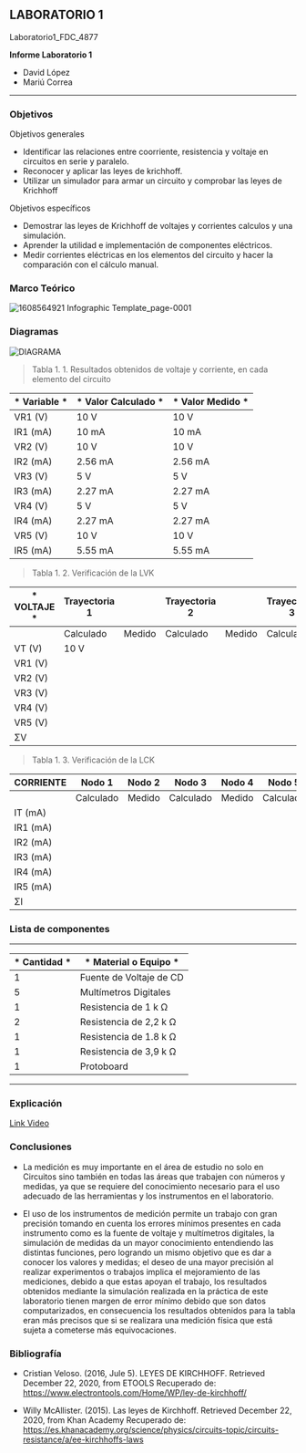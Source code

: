 ##  LABORATORIO 1	

Laboratorio1_FDC_4877	

**Informe Laboratorio 1**

- David López	
- Mariú Correa	

------------	

###  Objetivos	

Objetivos generales   	
- Identificar las relaciones entre coorriente, resistencia y voltaje en circuitos en serie y paralelo.	
- Reconocer y aplicar las leyes de krichhoff.	
- Utilizar un simulador para armar un circuito y comprobar las leyes de Krichhoff  	

Objetivos específicos	
- Demostrar las leyes de Krichhoff de voltajes y corrientes calculos y una simulación.	
- Aprender la utilidad e implementación de componentes eléctricos.	
- Medir corrientes eléctricas en los elementos del circuito y hacer la comparación con el cálculo manual.	

###  Marco Teórico	

![1608564921 Infographic Template_page-0001](https://user-images.githubusercontent.com/76136485/102864135-9d523a80-4401-11eb-9f6d-5e8e8d6b2d12.jpg)


###  Diagramas	

![DIAGRAMA](https://user-images.githubusercontent.com/76136485/102864217-be1a9000-4401-11eb-9d4a-af394c763bb4.png)

> Tabla 1. 1. Resultados obtenidos de voltaje y corriente, en cada elemento del circuito	

| * Variable * | * Valor Calculado * | * Valor Medido * |	
| ------------ | ------------ | ------------ |	
| VR1 (V) | 10 V | 10 V |	
| IR1 (mA) |10 mA |10 mA |	
| VR2 (V) | 10 V | 10 V |	
| IR2 (mA) |2.56 mA |2.56 mA |	
| VR3 (V) | 5 V | 5 V |	
| IR3 (mA) |2.27 mA | 2.27 mA |	
| VR4 (V) | 5 V | 5 V |	
| IR4 (mA) |2.27 mA |2.27 mA |	
| VR5 (V) | 10 V | 10 V |	
| IR5 (mA) |5.55 mA |5.55 mA |	


> Tabla 1. 2. Verificación de la LVK	

| * VOLTAJE * | Trayectoria 1 | | Trayectoria 2 | | Trayectoria 3 | |	
| ------------ | ------------ | ------------ | ------------ | ------------ | ------------ | ------------ |	
| | Calculado | Medido | Calculado | Medido | Calculado | Medido |	
| VT (V) | 10 V | | | | | |	
| VR1 (V) | | | | | | |	
| VR2 (V) | | | | | | |	
| VR3 (V) | | | | | | |	
| VR4 (V) | | | | | | |	
| VR5 (V) | | | | | | |	
| ΣV | | | | | | f |	

> Tabla 1. 3. Verificación de la LCK	

|  **CORRIENTE** |  Nodo 1 | Nodo 2  | Nodo 3  | Nodo 4   | Nodo 5  | | | | | | 
| ------------ | ------------ | ------------ | ------------ | ------------ | ------------ | ------------ | ------------ | ------------ | ------------ | ------------ |
| | Calculado  | Medido  | Calculado  | Medido  | Calculado  | Medido  | Calculado  | Medido  | Calculado  | Medido  |
| IT (mA) |   |   |   |   |   |   |   |   |   |   |
| IR1 (mA)|   |   |   |   |   |   |   |   |   |   |
| IR2 (mA)|   |   |   |   |   |   |   |   |   |   |
| IR3 (mA)|   |   |   |   |   |   |   |   |   |   |
| IR4 (mA)|   |   |   |   |   |   |   |   |   |   |
| IR5 (mA)|   |   |   |   |   |   |   |   |   |   |
| ΣI      |   |   |   |   |   |   |   |   |   | f  |

###  Lista de componentes  	
------------	
| * Cantidad * | * Material o Equipo * |	
| ------------ | ------------ |	
| 1 | Fuente de Voltaje de CD |	
| 5 | Multímetros Digitales |	
| 1 | Resistencia de 1 k Ω |	
| 2 | Resistencia de 2,2 k Ω |	
| 1 | Resistencia de 1.8 k Ω |	
| 1 | Resistencia de 3,9 k Ω |	
| 1 | Protoboard |	
------------

### Explicación

[Link Video](https://www.youtube.com/watch?v=JEmUxMcAUco "Link Video")

### Conclusiones

-	La medición es muy importante en el área de estudio no solo en Circuitos sino también en todas las áreas que trabajen con números y medidas, ya que se requiere del conocimiento necesario para el uso adecuado de las herramientas y los instrumentos en el laboratorio.

-	El uso de los instrumentos de medición permite un trabajo con gran precisión tomando en cuenta los errores mínimos presentes en cada instrumento como es la fuente de voltaje y multímetros digitales, la simulación de medidas da un mayor conocimiento entendiendo las distintas funciones, pero logrando un mismo objetivo que es dar a conocer los valores y medidas; el deseo de una mayor precisión al realizar experimentos o trabajos implica el mejoramiento de las mediciones, debido a que estas apoyan el trabajo, los resultados obtenidos mediante la simulación realizada en la práctica de este laboratorio tienen margen de error mínimo debido que son datos computarizados, en consecuencia los resultados obtenidos para la tabla eran más precisos que si se realizara una medición física que está sujeta a cometerse más equivocaciones.

### Bibliografía

-	Cristian Veloso. (2016, Jule 5). LEYES DE KIRCHHOFF. Retrieved December 22, 2020, from ETOOLS Recuperado de: https://www.electrontools.com/Home/WP/ley-de-kirchhoff/

-	Willy McAllister. (2015). Las leyes de Kirchhoff. Retrieved December 22, 2020, from Khan Academy Recuperado de: https://es.khanacademy.org/science/physics/circuits-topic/circuits-resistance/a/ee-kirchhoffs-laws 

